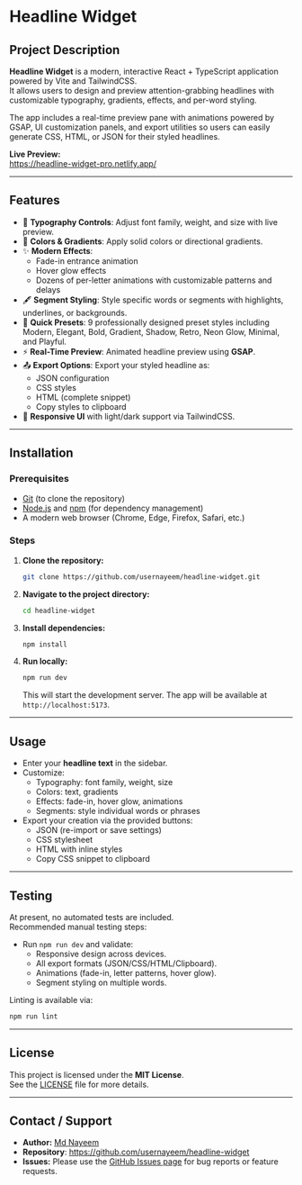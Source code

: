 # Headline Widget

## Project Description

**Headline Widget** is a modern, interactive React + TypeScript application powered by Vite and TailwindCSS.  
It allows users to design and preview attention-grabbing headlines with customizable typography, gradients, effects, and per-word styling.

The app includes a real-time preview pane with animations powered by GSAP, UI customization panels, and export utilities so users can easily generate CSS, HTML, or JSON for their styled headlines.

**Live Preview:**  
https://headline-widget-pro.netlify.app/

---

## Features

- 🎨 **Typography Controls**: Adjust font family, weight, and size with live preview.
- 🌈 **Colors & Gradients**: Apply solid colors or directional gradients.
- ✨ **Modern Effects**:
  - Fade-in entrance animation
  - Hover glow effects
  - Dozens of per-letter animations with customizable patterns and delays
- 🖋️ **Segment Styling**: Style specific words or segments with highlights, underlines, or backgrounds.
- 🎯 **Quick Presets**: 9 professionally designed preset styles including Modern, Elegant, Bold, Gradient, Shadow, Retro, Neon Glow, Minimal, and Playful.
- ⚡ **Real-Time Preview**: Animated headline preview using **GSAP**.
- 📤 **Export Options**: Export your styled headline as:
  - JSON configuration
  - CSS styles
  - HTML (complete snippet)
  - Copy styles to clipboard
- 🧩 **Responsive UI** with light/dark support via TailwindCSS.

---

## Installation

### Prerequisites

- [Git](https://git-scm.com/) (to clone the repository)
- [Node.js](https://nodejs.org/) and [npm](https://www.npmjs.com/) (for dependency management)
- A modern web browser (Chrome, Edge, Firefox, Safari, etc.)

### Steps

1. **Clone the repository:**

   ```bash
   git clone https://github.com/usernayeem/headline-widget.git
   ```

2. **Navigate to the project directory:**

   ```bash
   cd headline-widget
   ```

3. **Install dependencies:**

   ```bash
   npm install
   ```

4. **Run locally:**
   ```bash
   npm run dev
   ```
   This will start the development server. The app will be available at `http://localhost:5173`.

---

## Usage

- Enter your **headline text** in the sidebar.
- Customize:
  - Typography: font family, weight, size
  - Colors: text, gradients
  - Effects: fade-in, hover glow, animations
  - Segments: style individual words or phrases
- Export your creation via the provided buttons:
  - JSON (re-import or save settings)
  - CSS stylesheet
  - HTML with inline styles
  - Copy CSS snippet to clipboard

---

## Testing

At present, no automated tests are included.  
Recommended manual testing steps:

- Run `npm run dev` and validate:
  - Responsive design across devices.
  - All export formats (JSON/CSS/HTML/Clipboard).
  - Animations (fade-in, letter patterns, hover glow).
  - Segment styling on multiple words.

Linting is available via:

```bash
npm run lint
```

---

## License

This project is licensed under the **MIT License**.  
See the [LICENSE](LICENSE) file for more details.

---

## Contact / Support

- **Author:** [Md Nayeem](https://www.github.com/usernayeem)
- **Repository**: https://github.com/usernayeem/headline-widget
- **Issues:** Please use the [GitHub Issues page](https://github.com/usernayeem/headline-widget/issues) for bug reports or feature requests.
